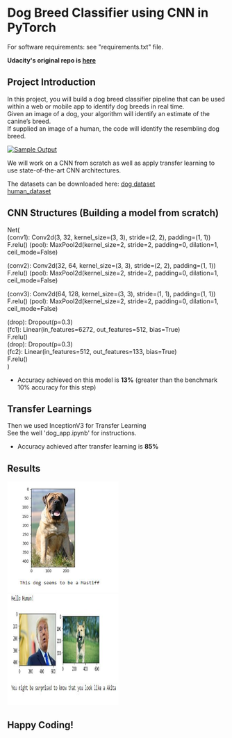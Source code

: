 # Dog Breed Classifier using CNN in PyTorch

For software requirements: see "requirements.txt" file.

**Udacity's original repo is [here](https://github.com/udacity/deep-learning-v2-pytorch/tree/master/project-dog-classification)**



## Project Introduction

In this project, you will build a dog breed classifier pipeline that can be used within a web or mobile app to identify dog breeds in real time.  
Given an image of a dog, your algorithm will  identify an estimate of the canine’s breed.  
If supplied an image of a  human, the code will identify the resembling dog breed.  

[![Sample Output](https://github.com/udacity/deep-learning-v2-pytorch/raw/master/project-dog-classification/images/sample_dog_output.png)](https://github.com/udacity/deep-learning-v2-pytorch/blob/master/project-dog-classification/images/sample_dog_output.png)

We will work on a CNN from scratch as well as apply transfer learning to use state-of-the-art CNN architectures.  


The datasets can be downloaded here:
[dog dataset](https://s3-us-west-1.amazonaws.com/udacity-aind/dog-project/dogImages.zip)   
[human_dataset](https://s3-us-west-1.amazonaws.com/udacity-aind/dog-project/lfw.zip)  

  
## CNN Structures (Building a model from scratch)

Net(  
  (conv1): Conv2d(3, 32, kernel_size=(3, 3), stride=(2, 2), padding=(1, 1))
  F.relu()
  (pool): MaxPool2d(kernel_size=2, stride=2, padding=0, dilation=1, ceil_mode=False)
  
  (conv2): Conv2d(32, 64, kernel_size=(3, 3), stride=(2, 2), padding=(1, 1))
  F.relu()
  (pool): MaxPool2d(kernel_size=2, stride=2, padding=0, dilation=1, ceil_mode=False)
  
  (conv3): Conv2d(64, 128, kernel_size=(3, 3), stride=(1, 1), padding=(1, 1))
  F.relu()
  (pool): MaxPool2d(kernel_size=2, stride=2, padding=0, dilation=1, ceil_mode=False)
  
  (drop): Dropout(p=0.3)  
  (fc1): Linear(in_features=6272, out_features=512, bias=True)  
  F.relu()   
  (drop): Dropout(p=0.3)   
  (fc2): Linear(in_features=512, out_features=133, bias=True)    
  F.relu()  
)   
  
-	Accuracy achieved on this model is **13%**  (greater than the benchmark 10% accuracy for this step)  

## Transfer Learnings

Then we used InceptionV3 for Transfer Learning   
See the well 'dog_app.ipynb' for instructions.  

- Accuracy achieved after transfer learning is **85%**  


## Results  

<img src="my_images/matiff.JPG" height="256" width="256">   
<img src="my_images/trump.JPG" height="256" width="256">  


## Happy Coding!
